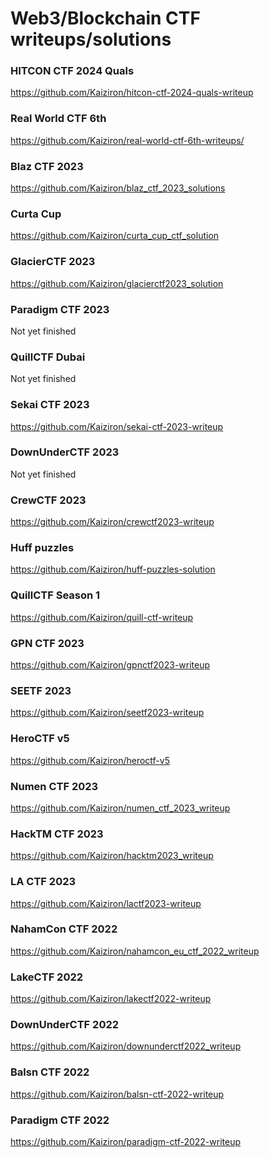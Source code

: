 # Web3/Blockchain CTF writeups/solutions

### HITCON CTF 2024 Quals
https://github.com/Kaiziron/hitcon-ctf-2024-quals-writeup

### Real World CTF 6th
https://github.com/Kaiziron/real-world-ctf-6th-writeups/

### Blaz CTF 2023
https://github.com/Kaiziron/blaz_ctf_2023_solutions

### Curta Cup
https://github.com/Kaiziron/curta_cup_ctf_solution

### GlacierCTF 2023
https://github.com/Kaiziron/glacierctf2023_solution

### Paradigm CTF 2023
Not yet finished

### QuillCTF Dubai
Not yet finished

### Sekai CTF 2023
https://github.com/Kaiziron/sekai-ctf-2023-writeup

### DownUnderCTF 2023
Not yet finished

### CrewCTF 2023
https://github.com/Kaiziron/crewctf2023-writeup

### Huff puzzles
https://github.com/Kaiziron/huff-puzzles-solution

### QuillCTF Season 1
https://github.com/Kaiziron/quill-ctf-writeup

### GPN CTF 2023
https://github.com/Kaiziron/gpnctf2023-writeup

### SEETF 2023
https://github.com/Kaiziron/seetf2023-writeup

### HeroCTF v5
https://github.com/Kaiziron/heroctf-v5

### Numen CTF 2023
https://github.com/Kaiziron/numen_ctf_2023_writeup

### HackTM CTF 2023
https://github.com/Kaiziron/hacktm2023_writeup

### LA CTF 2023
https://github.com/Kaiziron/lactf2023-writeup

### NahamCon CTF 2022
https://github.com/Kaiziron/nahamcon_eu_ctf_2022_writeup

### LakeCTF 2022
https://github.com/Kaiziron/lakectf2022-writeup

### DownUnderCTF 2022
https://github.com/Kaiziron/downunderctf2022_writeup

### Balsn CTF 2022
https://github.com/Kaiziron/balsn-ctf-2022-writeup

### Paradigm CTF 2022
https://github.com/Kaiziron/paradigm-ctf-2022-writeup

